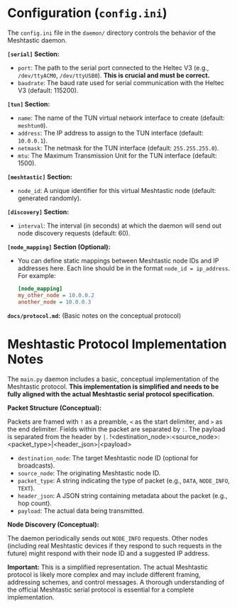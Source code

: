 # Configuration (`config.ini`)

The `config.ini` file in the `daemon/` directory controls the behavior of the Meshtastic daemon.

**`[serial]` Section:**
- `port`: The path to the serial port connected to the Heltec V3 (e.g., `/dev/ttyACM0`, `/dev/ttyUSB0`). **This is crucial and must be correct.**
- `baudrate`: The baud rate used for serial communication with the Heltec V3 (default: 115200).

**`[tun]` Section:**
- `name`: The name of the TUN virtual network interface to create (default: `meshtun0`).
- `address`: The IP address to assign to the TUN interface (default: `10.0.0.1`).
- `netmask`: The netmask for the TUN interface (default: `255.255.255.0`).
- `mtu`: The Maximum Transmission Unit for the TUN interface (default: 1500).

**`[meshtastic]` Section:**
- `node_id`: A unique identifier for this virtual Meshtastic node (default: generated randomly).

**`[discovery]` Section:**
- `interval`: The interval (in seconds) at which the daemon will send out node discovery requests (default: 60).

**`[node_mapping]` Section (Optional):**
- You can define static mappings between Meshtastic node IDs and IP addresses here. Each line should be in the format `node_id = ip_address`. For example:
  ```ini
  [node_mapping]
  my_other_node = 10.0.0.2
  another_node = 10.0.0.3
  ```
**`docs/protocol.md`:** (Basic notes on the conceptual protocol)

# Meshtastic Protocol Implementation Notes

The `main.py` daemon includes a basic, conceptual implementation of the Meshtastic protocol. **This implementation is simplified and needs to be fully aligned with the actual Meshtastic serial protocol specification.**

**Packet Structure (Conceptual):**

Packets are framed with `!` as a preamble, `<` as the start delimiter, and `>` as the end delimiter. Fields within the packet are separated by `:`. The payload is separated from the header by `|`. !&lt;destination_node>:&lt;source_node>:&lt;packet_type>|&lt;header_json>|&lt;payload>
- `destination_node`: The target Meshtastic node ID (optional for broadcasts).
- `source_node`: The originating Meshtastic node ID.
- `packet_type`: A string indicating the type of packet (e.g., `DATA`, `NODE_INFO`, `TEXT`).
- `header_json`: A JSON string containing metadata about the packet (e.g., hop count).
- `payload`: The actual data being transmitted.

**Node Discovery (Conceptual):**

The daemon periodically sends out `NODE_INFO` requests. Other nodes (including real Meshtastic devices if they respond to such requests in the future) might respond with their node ID and a suggested IP address.

**Important:** This is a simplified representation. The actual Meshtastic protocol is likely more complex and may include different framing, addressing schemes, and control messages. A thorough understanding of the official Meshtastic serial protocol is essential for a complete implementation.

